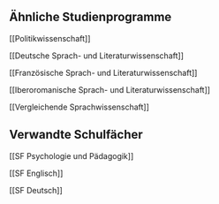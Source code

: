 ## Ähnliche Studienprogramme
[[Politikwissenschaft]]

[[Deutsche Sprach- und Literaturwissenschaft]]

[[Französische Sprach- und Literaturwissenschaft]]

[[Iberoromanische Sprach- und Literaturwissenschaft]]

[[Vergleichende Sprachwissenschaft]]
## Verwandte Schulfächer
[[SF Psychologie und Pädagogik]]

[[SF Englisch]]

[[SF Deutsch]]